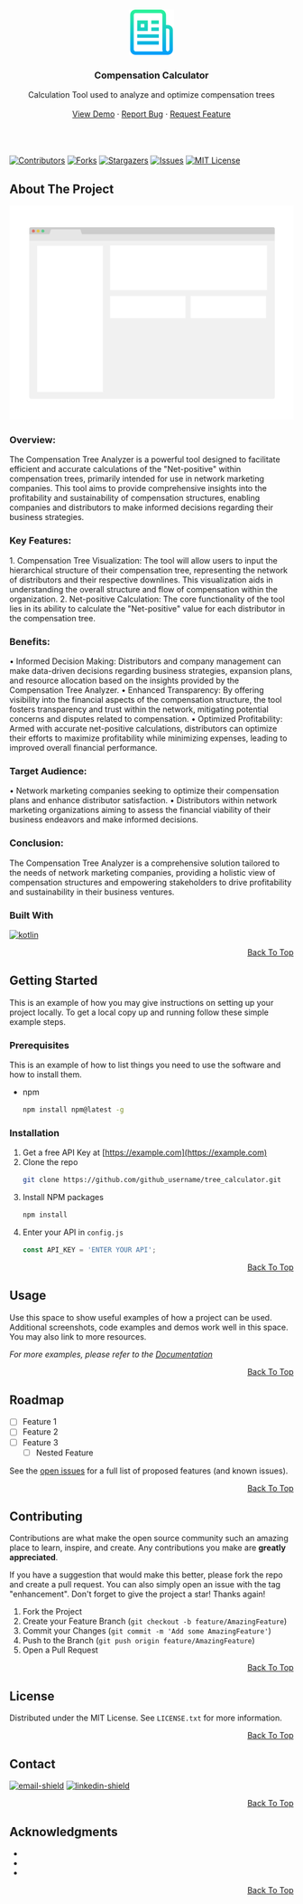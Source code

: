 <a name="top"></a>

<!-- PROJECT LOGO -->
<br />
<div align="center">
  <a href="https://github.com/Ammergeddon/tree_calculator">
    <img src="images/logo.png" alt="Logo" width="80" height="80">
  </a>

<h3 align="center">Compensation Calculator</h3>
  <p align="center">
	Calculation Tool used to analyze and optimize compensation trees
    <br />
    <br />
    <a href="https://github.com/Ammergeddon/tree_calculator">View Demo</a>
    ·
    <a href="https://github.com/Ammergeddon/tree_calculator/issues">Report Bug</a>
    ·
    <a href="https://github.com/Ammergeddon/tree_calculator/issues">Request Feature</a>
    <br />
    <br />
    <br />
    <br />
  </p>
</div>



[![Contributors][contributors-shield]][contributors-url]
[![Forks][forks-shield]][forks-url]
[![Stargazers][stars-shield]][stars-url]
[![Issues][issues-shield]][issues-url]
[![MIT License][license-shield]][license-url]


<!-- ABOUT THE PROJECT -->
## About The Project

[![Product Name Screen Shot][product-screenshot]](https://example.com)

<p align="center">
	<h3 align="left">Overview:</h3>
	The Compensation Tree Analyzer is a powerful tool designed to facilitate efficient and accurate calculations of the "Net-positive" within compensation trees, primarily intended for use in network marketing companies. This tool aims to provide comprehensive insights into the profitability and sustainability of compensation structures, enabling companies and distributors to make informed decisions regarding their business strategies.
	<br/>
	<h3>Key Features:</h3>
	1. Compensation Tree Visualization: The tool will allow users to input the hierarchical structure of their compensation tree, representing the network of distributors and their respective downlines. This visualization aids in understanding the overall structure and flow of compensation within the organization.
	2. Net-positive Calculation: The core functionality of the tool lies in its ability to calculate the "Net-positive" value for each distributor in the compensation tree. 
	<br/>
	<h3 align="left">Benefits:</h3>
	• Informed Decision Making: Distributors and company management can make data-driven decisions regarding business strategies, expansion plans, and resource allocation based on the insights provided by the Compensation Tree Analyzer.
	• Enhanced Transparency: By offering visibility into the financial aspects of the compensation structure, the tool fosters transparency and trust within the network, mitigating potential concerns and disputes related to compensation.
	• Optimized Profitability: Armed with accurate net-positive calculations, distributors can optimize their efforts to maximize profitability while minimizing expenses, leading to improved overall financial performance.
	<br/>
	<h3 align="left">Target Audience:</h3>
	• Network marketing companies seeking to optimize their compensation plans and enhance distributor satisfaction.
	• Distributors within network marketing organizations aiming to assess the financial viability of their business endeavors and make informed decisions.
	</br>
	<h3 align="left">Conclusion:</h3> 
	The Compensation Tree Analyzer is a comprehensive solution tailored to the needs of network marketing companies, providing a holistic view of compensation structures and empowering stakeholders to drive profitability and sustainability in their business ventures.
</p>

### Built With

[![kotlin]][kotlin-url]

<p align="right"><a href="#top">Back To Top</a></p>



<!-- GETTING STARTED -->
## Getting Started

This is an example of how you may give instructions on setting up your project locally.
To get a local copy up and running follow these simple example steps.

### Prerequisites

This is an example of how to list things you need to use the software and how to install them.
* npm
  ```sh
  npm install npm@latest -g
  ```

### Installation

1. Get a free API Key at [https://example.com](https://example.com)
2. Clone the repo
   ```sh
   git clone https://github.com/github_username/tree_calculator.git
   ```
3. Install NPM packages
   ```sh
   npm install
   ```
4. Enter your API in `config.js`
   ```js
   const API_KEY = 'ENTER YOUR API';
   ```
   
<p align="right"><a href="#top">Back To Top</a></p>



<!-- USAGE EXAMPLES -->
## Usage

Use this space to show useful examples of how a project can be used. Additional screenshots, code examples and demos work well in this space. You may also link to more resources.

_For more examples, please refer to the [Documentation](https://example.com)_


<p align="right"><a href="#top">Back To Top</a></p>



<!-- ROADMAP -->
## Roadmap

- [ ] Feature 1
- [ ] Feature 2
- [ ] Feature 3
    - [ ] Nested Feature

See the [open issues](https://github.com/Ammergeddon/tree_calculator/issues) for a full list of proposed features (and known issues).

<p align="right"><a href="#readme-top">Back To Top</a></p>



<!-- CONTRIBUTING -->
## Contributing

Contributions are what make the open source community such an amazing place to learn, inspire, and create. Any contributions you make are **greatly appreciated**.

If you have a suggestion that would make this better, please fork the repo and create a pull request. You can also simply open an issue with the tag "enhancement".
Don't forget to give the project a star! Thanks again!

1. Fork the Project
2. Create your Feature Branch (`git checkout -b feature/AmazingFeature`)
3. Commit your Changes (`git commit -m 'Add some AmazingFeature'`)
4. Push to the Branch (`git push origin feature/AmazingFeature`)
5. Open a Pull Request

<p align="right"><a href="#top">Back To Top</a></p>



<!-- LICENSE -->
## License

Distributed under the MIT License. See `LICENSE.txt` for more information.

<p align="right"><a href="#top">Back To Top</a></p>



<!-- CONTACT -->
## Contact

[![email-shield]][email] [![linkedin-shield]][linkedin-url]

<p align="right"><a href="#top">Back To Top</a></p>



<!-- ACKNOWLEDGMENTS -->
## Acknowledgments

* []()
* []()
* []()

<p align="right"><a href="#top">Back To Top</a></p>


<!-- MARKDOWN LINKS & IMAGES -->
<!-- https://www.markdownguide.org/basic-syntax/#reference-style-links -->
[contributors-shield]: https://img.shields.io/github/contributors/Ammergeddon/tree_calculator.svg?style=for-the-badge
[contributors-url]: https://github.com/Ammergeddon/tree_calculator/graphs/contributors
[forks-shield]: https://img.shields.io/github/forks/Ammergeddon/tree_calculator.svg?style=for-the-badge
[forks-url]: https://github.com/Ammergeddon/tree_calculator/network/members
[stars-shield]: https://img.shields.io/github/stars/Ammergeddon/tree_calculator.svg?style=for-the-badge
[stars-url]: https://github.com/Ammergeddon/tree_calculator/stargazers
[issues-shield]: https://img.shields.io/github/issues/Ammergeddon/tree_calculator.svg?style=for-the-badge
[issues-url]: https://github.com/Ammergeddon/tree_calculator/issues
[license-shield]: https://img.shields.io/github/license/Ammergeddon/tree_calculator.svg?style=for-the-badge
[license-url]: https://github.com/Ammergeddon/tree_calculator/blob/master/LICENSE.txt
[linkedin-shield]: https://img.shields.io/badge/-LinkedIn-black.svg?style=for-the-badge&logo=linkedin&colorB=555
[linkedin-url]: https://www.linkedin.com/in/daniel-f%C3%BCrtig-bb038425a/
[email-shield]: https://img.shields.io/badge/-Email-black.svg?style=for-the-badge&colorB=555
[email]: ammergeddon@hotmail.com
[product-screenshot]: images/screenshot.png
[kotlin]: https://img.shields.io/badge/Kotlin-0095D5?&style=for-the-badge&logo=kotlin&logoColor=white
[kotlin-url]: https://kotlinlang.org/

